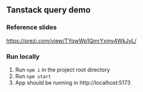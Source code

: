 ## Tanstack query demo

### Reference slides
https://prezi.com/view/TYqwWp1QmrYxmy4WkJyL/

### Run locally

1. Run `npm i` in the project root directory
2. Run `npm start`
3. App should be running in http://localhost:5173